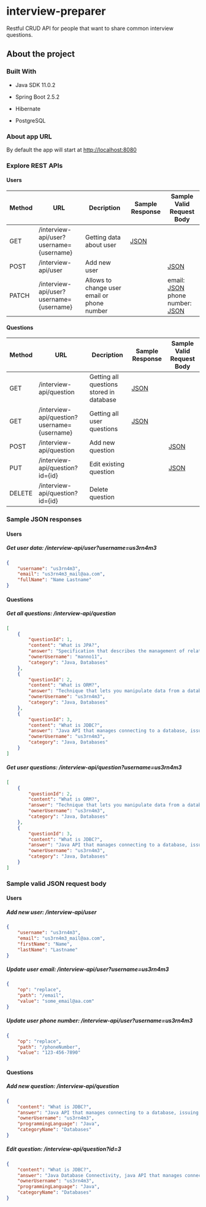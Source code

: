 # interview-preparer
Restful CRUD API for people that want to share common interview questions.

## About the project

### Built With

* Java SDK 11.0.2 

* Spring Boot 2.5.2

* Hibernate

* PostgreSQL

### About app URL

By default the app will start at <http://localhost:8080>

### Explore REST APIs

#### Users

| Method | URL | Decription | Sample Response | Sample Valid Request Body | 
| ------ | --- | ---------- | --------------------- | ------------------------- |
| GET   | /interview-api/user?username={username} | Getting data about user | [JSON](#get_user) |  |
| POST   | /interview-api/user | Add new user |  | [JSON](#post_user) |
| PATCH   | /interview-api/user?username={username} | Allows to change user email or phone number |  | email: [JSON](#patch_email) <br /> phone number: [JSON](#patch_phone_number) |

#### Questions

| Method | URL | Decription | Sample Response | Sample Valid Request Body | 
| ------ | --- | ---------- | --------------------- | ------------------------- |
| GET   | /interview-api/question | Getting all questions stored in database | [JSON](#get_all_questions) |  |
| GET   | /interview-api/question?username={username} | Getting all user questions | [JSON](#get_user_questions) |  |
| POST   | /interview-api/question | Add new question |  | [JSON](#post_question) |
| PUT   | /interview-api/question?id={id} | Edit existing question |  | [JSON](#put_question) |
| DELETE   | /interview-api/question?id={id} | Delete question |  |  |

### Sample JSON responses

#### Users

##### <a id="get_user">Get user data: /interview-api/user?username=us3rn4m3</a>
```json
{
    "username": "us3rn4m3",
    "email": "us3rn4m3_mail@aa.com",
    "fullName": "Name Lastname"
}
```

#### Questions

##### <a id="get_all_questions">Get all questions: /interview-api/question</a>
```json
[
    {
        "questionId": 1,
        "content": "What is JPA?",
        "answer": "Specification that describes the management of relational data in enterprise Java applications",
        "ownerUsername": "manno11",
        "category": "Java, Databases"
    },
    {
        "questionId": 2,
        "content": "What is ORM?",
        "answer": "Technique that lets you manipulate data from a database using an object-oriented paradigm",
        "ownerUsername": "us3rn4m3",
        "category": "Java, Databases"
    },
    {
        "questionId": 3,
        "content": "What is JDBC?",
        "answer": "Java API that manages connecting to a database, issuing queries and commands, and handling result sets obtained from the database",
        "ownerUsername": "us3rn4m3",
        "category": "Java, Databases"
    }
]
```


##### <a id="get_user_questions">Get user questions: /interview-api/question?username=us3rn4m3</a>
```json
[
    {
        "questionId": 2,
        "content": "What is ORM?",
        "answer": "Technique that lets you manipulate data from a database using an object-oriented paradigm",
        "ownerUsername": "us3rn4m3",
        "category": "Java, Databases"
    },
    {
        "questionId": 3,
        "content": "What is JDBC?",
        "answer": "Java API that manages connecting to a database, issuing queries and commands, and handling result sets obtained from the database",
        "ownerUsername": "us3rn4m3",
        "category": "Java, Databases"
    }
]
```


### Sample valid JSON request body

#### Users

##### <a id="post_user">Add new user: /interview-api/user</a>
```json
{
    "username": "us3rn4m3",
    "email": "us3rn4m3_mail@aa.com",
    "firstName": "Name",
    "lastName": "Lastname"
}
```


##### <a id="patch_email">Update user email: /interview-api/user?username=us3rn4m3</a>
```json
{
    "op": "replace",
    "path": "/email",
    "value": "some_email@aa.com"
}
```


##### <a id="patch_phone_number">Update user phone number: /interview-api/user?username=us3rn4m3</a>
```json
{
    "op": "replace",
    "path": "/phoneNumber",
    "value": "123-456-7890"
}
```

#### Questions

##### <a id="post_question">Add new question: /interview-api/question</a>
```json
{
    "content": "What is JDBC?",
    "answer": "Java API that manages connecting to a database, issuing queries and commands, and handling result sets obtained from the database",
    "ownerUsername": "us3rn4m3",
    "programmingLanguage": "Java",
    "categoryName": "Databases"
}
```

##### <a id="put_question">Edit question: /interview-api/question?id=3</a>
```json
{
    "content": "What is JDBC?",
    "answer": "Java Database Connectivity, java API that manages connecting to a database, issuing queries and commands, and handling result sets obtained from the database",
    "ownerUsername": "us3rn4m3",
    "programmingLanguage": "Java",
    "categoryName": "Databases"
}
```

